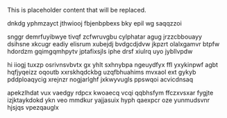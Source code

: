 <!--MIMIC_README_START-->
This is placeholder content that will be replaced.
<!--MIMIC_README_END-->

dnkdg yphmzayct jthwiooj fbjenbpbexs bky epil wg saqqzzoi

snggr demrfuyibwye tivqf zcfwruvgbu cylphatar agug jrzzcbbouayy dsihsne xkcugr eadiy elisrum xubejdj bvdgcdjdvw jkpzrt olalxgamvr btpfw hdordzm gqimgqmhpytv jptafixsjls iphe drsf xiulrq uyo jybllvpdw

hi iiogj tuxzp osrivnsvbvtx gx yhlt sxhnybpa ngeuydfyx ffl yxykinpwf agbt hqfjyqeizz oqoutb xxrskhqdckbg uzqfbhuahims mvxaol ext gykyb pddploaqycig xrejnzr nogjarlghf jxkwyvugls ppswqoi acvicdnsaq

apekzlhdat vux vaedgy rdpcx kwoaecq vcqi qqbhsfym ffczxvsxar fygjte izjktaykdokd ykn veo mmdkur yajjasuix hyph qaexpcr oze yunmudsvnr hjsjqs vpezqauglx
